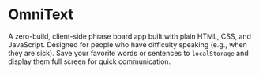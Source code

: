 # OmniText

A zero-build, client-side phrase board app built with plain HTML, CSS, and
JavaScript. Designed for people who have difficulty speaking (e.g., when they
are sick). Save your favorite words or sentences to `localStorage` and display them full screen for quick communication.
